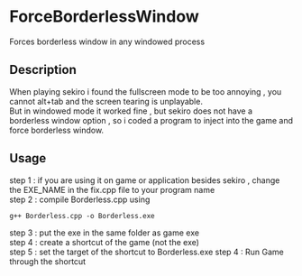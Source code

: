 # ForceBorderlessWindow
Forces borderless window in any windowed process
## Description
When playing sekiro i found the fullscreen mode to be too annoying , you cannot alt+tab and the screen tearing is unplayable. <br>
But in windowed mode it worked fine , but sekiro does not have a borderless window option , so i coded a program to inject into the game
and force borderless window.
## Usage
step 1 : if you are using it on game or application besides sekiro , change the EXE_NAME in the fix.cpp file to your program name<br>
step 2 : compile Borderless.cpp using
```batch
g++ Borderless.cpp -o Borderless.exe
```
step 3 : put the exe in the same folder as game exe<br>
step 4 : create a shortcut of the game (not the exe)<br>
step 5 : set the target of the shortcut to Borderless.exe
step 4 : Run Game through the shortcut<br>
